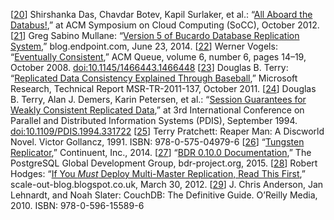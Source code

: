 [[20](ch05.html#Das2012uf_ch5-marker)] Shirshanka Das, Chavdar Botev, Kapil Surlaker, et al.:
“[All Aboard the Databus!](http://www.socc2012.org/s18-das.pdf),” at
ACM Symposium on Cloud Computing (SoCC), October 2012. [[21](ch05.html#Mullane2014uy-marker)] Greg Sabino Mullane:
“[Version
5 of Bucardo Database Replication System](http://blog.endpoint.com/2014/06/bucardo-5-multimaster-postgres-released.html),” blog.endpoint.com, June 23, 2014. [[22](ch05.html#Vogels2008ey-marker)] Werner Vogels:
“[Eventually Consistent](http://queue.acm.org/detail.cfm?id=1466448),”
ACM Queue, volume 6, number 6, pages 14–19, October 2008.
[doi:10.1145/1466443.1466448](http://dx.doi.org/10.1145/1466443.1466448) [[23](ch05.html#Terry2011vp-marker)] Douglas B. Terry:
“[Replicated
Data Consistency Explained Through Baseball](http://research.microsoft.com/pubs/157411/ConsistencyAndBaseballReport.pdf),” Microsoft Research, Technical Report
MSR-TR-2011-137, October 2011. [[24](ch05.html#Terry1994fp-marker)] Douglas B. Terry, Alan J. Demers, Karin Petersen, et al.:
“[Session
Guarantees for Weakly Consistent Replicated Data](http://citeseerx.ist.psu.edu/viewdoc/download?doi=10.1.1.71.2269&rep=rep1&type=pdf),” at 3rd International Conference
on Parallel and Distributed Information Systems (PDIS), September 1994.
[doi:10.1109/PDIS.1994.331722](http://dx.doi.org/10.1109/PDIS.1994.331722) [[25](ch05.html#Pratchett1991wj-marker)] Terry Pratchett: Reaper Man: A Discworld
Novel. Victor Gollancz, 1991. ISBN: 978-0-575-04979-6 [[26](ch05.html#TungstenReplicator-marker)] “[Tungsten
Replicator](http://tungsten-replicator.org/),” Continuent, Inc., 2014. [[27](ch05.html#PostgresBDR-marker)] “[BDR
0.10.0 Documentation](http://bdr-project.org/docs/next/index.html),” The PostgreSQL Global Development Group, bdr-project.org, 2015. [[28](ch05.html#Hodges2012ue-marker)] Robert Hodges:
“[If
You *Must* Deploy Multi-Master Replication, Read This First](http://scale-out-blog.blogspot.co.uk/2012/04/if-you-must-deploy-multi-master.html),” scale-out-blog.blogspot.co.uk,
March 30, 2012. [[29](ch05.html#Anderson2010wj-marker)] J. Chris Anderson, Jan Lehnardt, and Noah
Slater: CouchDB: The Definitive Guide. O’Reilly Media, 2010.
ISBN: 978-0-596-15589-6